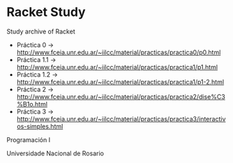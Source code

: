 # Racket Study

Study archive of Racket

* Práctica 0 -> http://www.fceia.unr.edu.ar/~iilcc/material/practicas/practica0/p0.html
* Práctica 1.1 -> http://www.fceia.unr.edu.ar/~iilcc/material/practicas/practica1/p1.html
* Práctica 1.2 -> http://www.fceia.unr.edu.ar/~iilcc/material/practicas/practica1/p1-2.html
* Práctica 2 -> http://www.fceia.unr.edu.ar/~iilcc/material/practicas/practica2/dise%C3%B1o.html
* Práctica 3 -> http://www.fceia.unr.edu.ar/~iilcc/material/practicas/practica3/interactivos-simples.html

Programación I

Universidade Nacional de Rosario
